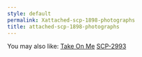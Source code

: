 ```yaml
---
style: default
permalink: Xattached-scp-1898-photographs
title: attached-scp-1898-photographs
---
```

You may also like:
[Take On Me](http://scp-wiki.net/take-on-me)
[SCP-2993](http://scp-wiki.net/scp-2993)